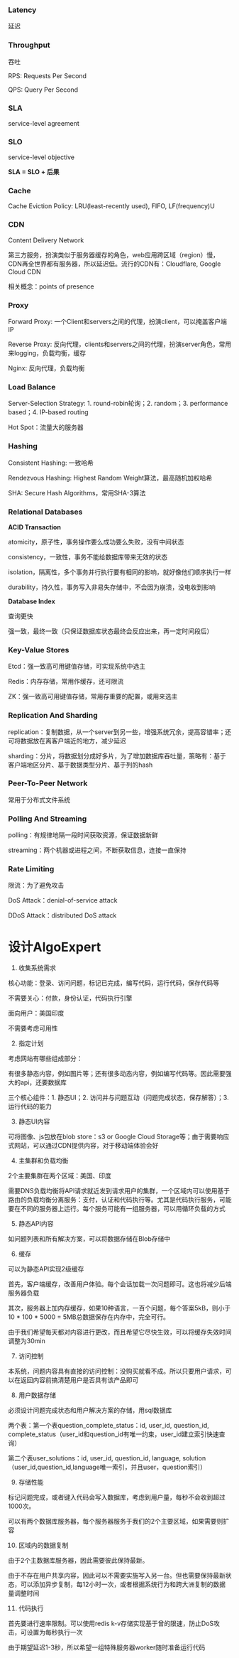 ### Latency

延迟

### Throughput

吞吐

RPS: Requests Per Second

QPS: Query Per Second

### SLA

service-level agreement

### SLO

service-level objective

**SLA = SLO + 后果**

### Cache

Cache Eviction Policy: LRU(least-recently used), FIFO, LF(frequency)U

### CDN

Content Delivery Network

第三方服务，扮演类似于服务器缓存的角色，web应用跨区域（region）慢，CDN再全世界都有服务器，所以延迟低。流行的CDN有：Cloudflare, Google Cloud CDN

相关概念：points of presence

### Proxy

Forward Proxy: 一个Client和servers之间的代理，扮演client，可以掩盖客户端IP

Reverse Proxy: 反向代理，clients和servers之间的代理，扮演server角色，常用来logging，负载均衡，缓存

Nginx: 反向代理，负载均衡

### Load Balance

Server-Selection Strategy: 1. round-robin轮询；2. random；3. performance based；4. IP-based routing

Hot Spot：流量大的服务器

### Hashing

Consistent Hashing: 一致哈希

Rendezvous Hashing: Highest Random Weight算法，最高随机加权哈希

SHA: Secure Hash Algorithms，常用SHA-3算法

### Relational Databases

**ACID Transaction**

atomicity，原子性，事务操作要么成功要么失败，没有中间状态

consistency，一致性，事务不能给数据库带来无效的状态

isolation，隔离性，多个事务并行执行要有相同的影响，就好像他们顺序执行一样

durability，持久性，事务写入非易失存储中，不会因为崩溃，没电收到影响

**Database Index**

查询更快

强一致，最终一致（只保证数据库状态最终会反应出来，再一定时间段后）

### Key-Value Stores

Etcd：强一致高可用键值存储，可实现系统中选主

Redis：内存存储，常用作缓存，还可限流

ZK：强一致高可用键值存储，常用存重要的配置，或用来选主

### Replication And Sharding

replication：复制数据，从一个server到另一些，增强系统冗余，提高容错率；还可将数据放在离客户端近的地方，减少延迟

sharding：分片，将数据划分成好多片，为了增加数据库吞吐量，策略有：基于客户端地区分片、基于数据类型分片、基于列的hash

### Peer-To-Peer Network

常用于分布式文件系统

### Polling And Streaming

polling：有规律地隔一段时间获取资源，保证数据新鲜

streaming：两个机器或进程之间，不断获取信息，连接一直保持

### Rate Limiting

限流：为了避免攻击

DoS Attack：denial-of-service attack

DDoS Attack：distributed DoS attack



# 设计AlgoExpert

1. 收集系统需求

核心功能：登录、访问问题，标记已完成，编写代码，运行代码，保存代码等

不需要关心：付款，身份认证，代码执行引擎

面向用户：美国印度

不需要考虑可用性

2. 指定计划

考虑网站有哪些组成部分：

有很多静态内容，例如图片等；还有很多动态内容，例如编写代码等。因此需要强大的api，还要数据库

三个核心组件：1. 静态UI；2. 访问并与问题互动（问题完成状态，保存解答）；3. 运行代码的能力

3. 静态UI内容

可将图像、js包放在blob store：s3 or Google Cloud Storage等；由于需要响应式网站，可以通过CDN提供内容，对于移动端体验会好

4. 主集群和负载均衡

2个主要集群在两个区域：美国、印度

需要DNS负载均衡将API请求就近发到请求用户的集群，一个区域内可以使用基于路由的负载均衡分离服务：支付，认证和代码执行等。尤其是代码执行服务，可能要在不同的服务器上运行。每个服务可能有一组服务器，可以用循环负载的方式

5. 静态API内容

如问题列表和所有解决方案，可以将数据存储在Blob存储中

6. 缓存

可以为静态API实现2级缓存

首先，客户端缓存，改善用户体验。每个会话加载一次问题即可。这也将减少后端服务器负载

其次，服务器上加内存缓存，如果10种语言，一百个问题，每个答案5kB，则小于10 * 100 * 5000 = 5MB总数据保存在内存中，完全可行。

由于我们希望每天都对内容进行更改，而且希望它尽快生效，可以将缓存失效时间调整为30min

7. 访问控制

本系统，问题内容具有直接的访问控制：没购买就看不成。所以只要用户请求，可以在返回内容前搞清楚用户是否具有该产品即可

8. 用户数据存储

必须设计问题完成状态和用户解决方案的存储，用sql数据库

两个表：第一个表question_complete_status：id, user_id, question_id, complete_status（user_id和question_id有唯一约束，user_id建立索引快速查询）

第二个表user_solutions：id, user_id, question_id, language, solution（user_id,question_id,language唯一索引，并且user，question索引）

9. 存储性能

标记问题完成，或者键入代码会写入数据库，考虑到用户量，每秒不会收到超过1000次。

可以有两个数据库服务器，每个服务器服务于我们的2个主要区域，如果需要则扩容

10. 区域内的数据复制

由于2个主数据库服务器，因此需要彼此保持最新。

由于不存在用户共享内容，因此可以不需要实施写入另一台。但也需要保持最新状态，可以添加异步复制，每12小时一次，或者根据系统行为和跨大洲复制的数据量调整时间

11. 代码执行

首先要进行速率限制。可以使用redis k-v存储实现基于曾的限速，防止DoS攻击，可设置为每秒执行一次

由于期望延迟1-3秒，所以希望一组特殊服务器worker随时准备运行代码